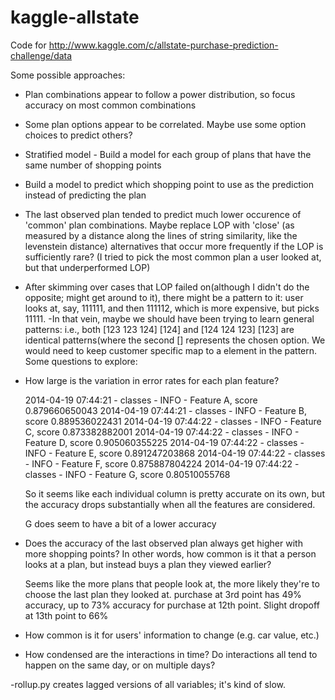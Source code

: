 kaggle-allstate
===============

Code for http://www.kaggle.com/c/allstate-purchase-prediction-challenge/data

Some possible approaches:

 - Plan combinations appear to follow a power distribution, so focus accuracy on most common combinations
 - Some plan options appear to be correlated.  Maybe use some option choices to predict others?
 - Stratified model - Build a model for each group of plans that have the same number of shopping points
 - Build a model to predict which shopping point to use as the prediction instead of predicting the plan
 - The last observed plan tended to predict much lower occurence of 'common' plan combinations.  Maybe replace LOP with 'close' (as measured by a distance along the lines of string similarity, like the levenstein distance) alternatives that occur more frequently if the LOP is sufficiently rare? (I tried to pick the most common plan a user looked at, but that underperformed LOP)
- After skimming over cases that LOP failed on(although I didn't do the opposite; might get around to it), there might be a pattern to it: user looks at, say, 111111, and then 111112, which is more expensive, but picks 11111.
-In that vein, maybe we should have been trying to learn general patterns: i.e., both [123 123 124] [124] and [124 124 123] [123] are identical patterns(where the second [] represents the chosen option. We would need to keep customer specific map to a element in the pattern.  
Some questions to explore:

 - How large is the variation in error rates for each plan feature?

   2014-04-19 07:44:21 - classes - INFO - Feature A, score 0.879660650043
   2014-04-19 07:44:21 - classes - INFO - Feature B, score 0.889536022431
   2014-04-19 07:44:22 - classes - INFO - Feature C, score 0.873382882001
   2014-04-19 07:44:22 - classes - INFO - Feature D, score 0.905060355225
   2014-04-19 07:44:22 - classes - INFO - Feature E, score 0.891247203868
   2014-04-19 07:44:22 - classes - INFO - Feature F, score 0.875887804224
   2014-04-19 07:44:22 - classes - INFO - Feature G, score 0.80510055768

   So it seems like each individual column is pretty accurate on its own, but the accuracy drops substantially
   when all the features are considered.

   G does seem to have a bit of a lower accuracy

 - Does the accuracy of the last observed plan always get higher with more shopping points?  In other words,
   how common is it that a person looks at a plan, but instead buys a plan they viewed earlier?

   Seems like the more plans that people look at, the more likely they're to choose the last plan they looked at.
   purchase at 3rd point has 49% accuracy, up to 73% accuracy for purchase at 12th point.  Slight dropoff at 13th point
   to 66%

 - How common is it for users' information to change (e.g. car value, etc.)
 - How condensed are the interactions in time?  Do interactions all tend to happen on the same day, or on multiple days?

-rollup.py creates lagged versions of all variables; it's kind of slow.